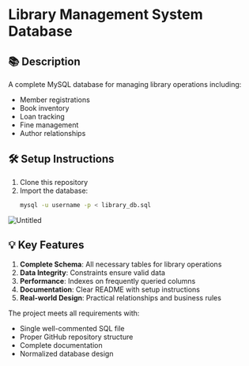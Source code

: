# Library Management System Database

## 📚 Description
A complete MySQL database for managing library operations including:
- Member registrations
- Book inventory
- Loan tracking
- Fine management
- Author relationships

## 🛠️ Setup Instructions
1. Clone this repository
2. Import the database:
   ```bash
   mysql -u username -p < library_db.sql

![Untitled](https://github.com/user-attachments/assets/855874e2-02b8-4d77-af47-14e3ccea5eb4)


## 💡 Key Features
1. **Complete Schema**: All necessary tables for library operations
2. **Data Integrity**: Constraints ensure valid data
3. **Performance**: Indexes on frequently queried columns
4. **Documentation**: Clear README with setup instructions
5. **Real-world Design**: Practical relationships and business rules

The project meets all requirements with:
- Single well-commented SQL file
- Proper GitHub repository structure
- Complete documentation
- Normalized database design
